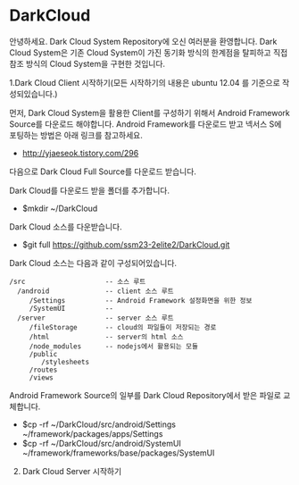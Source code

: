 DarkCloud
=========

안녕하세요. Dark Cloud System Repository에 오신 여러분을 환영합니다.
Dark Cloud System은 기존 Cloud System이 가진 동기화 방식의 한계점을 탈피하고 직접참조 방식의 Cloud System을 구현한 것입니다.



1.Dark Cloud Client 시작하기(모든 시작하기의 내용은 ubuntu 12.04 를 기준으로 작성되있습니다.)

  먼저, Dark Cloud System을 활용한 Client를 구성하기 위해서 Android Framework Source를 다운로드 해야합니다.
  Android Framework를 다운로드 받고 넥서스 S에 포팅하는 방법은 아래 링크를 참고하세요.
  -  http://yjaeseok.tistory.com/296

 
  다음으로 Dark Cloud Full Source를 다운로드 받습니다.

  Dark Cloud를 다운로드 받을 폴더를 추가합니다.
  - $mkdir ~/DarkCloud

  Dark Cloud 소스를 다운받습니다.
  - $git full https://github.com/ssm23-2elite2/DarkCloud.git

  Dark Cloud 소스는 다음과 같이 구성되어있습니다.
   
    /src					-- 소스 루트
	  /android              -- client 소스 루트
	     /Settings			-- Android Framework 설정화면을 위한 정보
		 /SystemUI			-- 
      /server				-- server 소스 루트
	     /fileStorage		-- cloud의 파일들이 저장되는 경로
		 /html				-- server의 html 소스
		 /node_modules		-- nodejs에서 활용되는 모듈
		 /public			
		    /stylesheets
		 /routes			
		 /views


  Android Framework Source의 일부를 Dark Cloud Repository에서 받은 파일로 교체합니다.
  - $cp -rf ~/DarkCloud/src/android/Settings ~/framework/packages/apps/Settings
  - $cp -rf ~/DarkCloud/src/android/SystemUI ~/framework/frameworks/base/packages/SystemUI


2. Dark Cloud Server 시작하기

